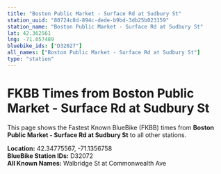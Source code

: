 ```yaml
---
title: "Boston Public Market - Surface Rd at Sudbury St"
station_uuid: "80724c8d-894c-dede-b9bd-3db25b023159"
station_name: "Boston Public Market - Surface Rd at Sudbury St"
lat: 42.362561
lng: -71.057489
bluebike_ids: ["D32027"]
all_names: ["Boston Public Market - Surface Rd at Sudbury St"]
type: "station"
---
```


# FKBB Times from Boston Public Market - Surface Rd at Sudbury St

This page shows the Fastest Known BlueBike (FKBB) times from **Boston Public Market - Surface Rd at Sudbury St** to all other stations.

**Location:** 42.34775567, -71.1356758  
**BlueBike Station IDs:** D32072  
**All Known Names:** Walbridge St at Commonwealth Ave


